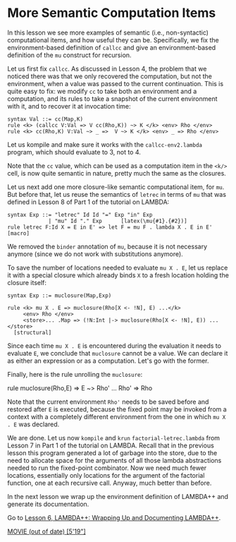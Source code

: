 <!-- Copyright (c) 2014-2019 K Team. All Rights Reserved. -->

# More Semantic Computation Items

In this lesson we see more examples of semantic (i.e., non-syntactic)
computational items, and how useful they can be.  Specifically, we fix the
environment-based definition of `callcc` and give an environment-based
definition of the `mu` construct for recursion.

Let us first fix `callcc`.  As discussed in Lesson 4, the problem that we
noticed there was that we only recovered the computation, but not the
environment, when a value was passed to the current continuation.  This is
quite easy to fix: we modify `cc` to take both an environment and a
computation, and its rules to take a snapshot of the current environment with
it, and to recover it at invocation time:

    syntax Val ::= cc(Map,K)
    rule <k> (callcc V:Val => V cc(Rho,K)) ~> K </k> <env> Rho </env>
    rule <k> cc(Rho,K) V:Val ~> _ =>  V ~> K </k> <env> _ => Rho </env>

Let us kompile and make sure it works with the `callcc-env2.lambda` program,
which should evaluate to 3, not to 4.

Note that the `cc` value, which can be used as a computation item in the `<k/>`
cell, is now quite semantic in nature, pretty much the same as the closures.

Let us next add one more closure-like semantic computational item, for `mu`.
But before that, let us reuse the semantics of `letrec` in terms of `mu` that
was defined in Lesson 8 of Part 1 of the tutorial on LAMBDA:

    syntax Exp ::= "letrec" Id Id "=" Exp "in" Exp
                 | "mu" Id "." Exp      [latex(\mu{#1}.{#2})]
    rule letrec F:Id X = E in E' => let F = mu F . lambda X . E in E'    [macro]

We removed the `binder` annotation of `mu`, because it is not necessary
anymore (since we do not work with substitutions anymore).

To save the number of locations needed to evaluate `mu X . E`, let us replace
it with a special closure which already binds `X` to a fresh location holding
the closure itself:

    syntax Exp ::= muclosure(Map,Exp)
    
    rule <k> mu X . E => muclosure(Rho[X <- !N], E) ...</k>
         <env> Rho </env>
         <store>... .Map => (!N:Int |-> muclosure(Rho[X <- !N], E)) ...</store>
      [structural]

Since each time `mu X . E` is encountered during the evaluation it needs to
evaluate `E`, we conclude that `muclosure` cannot be a value.  We can declare
it as either an expression or as a computation.  Let's go with the former.

Finally, here is the rule unrolling the `muclosure`:

  rule <k> muclosure(Rho,E) => E ~> Rho' ...</k>
       <env> Rho' => Rho </env>

Note that the current environment `Rho'` needs to be saved before and
restored after `E` is executed, because the fixed point may be invoked
from a context with a completely different environment from the one
in which `mu X . E` was declared.

We are done.  Let us now `kompile` and `krun` `factorial-letrec.lambda` from
Lesson 7 in Part 1 of the tutorial on LAMBDA.  Recall that in the previous
lesson this program generated a lot of garbage into the store, due to the
need to allocate space for the arguments of all those lambda abstractions
needed to run the fixed-point combinator.  Now we need much fewer locations,
essentially only locations for the argument of the factorial function, one at
each recursive call.  Anyway, much better than before.

In the next lesson we wrap up the environment definition of LAMBDA++ and
generate its documentation.

Go to [Lesson 6, LAMBDA++: Wrapping Up and Documenting LAMBDA++](../lesson_6/README.md).

[MOVIE (out of date) [5'19"]](https://youtu.be/dP3FW0kZN6k)
